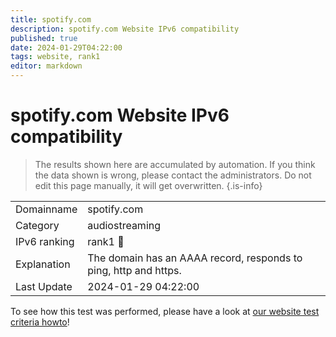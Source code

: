 ```yaml
---
title: spotify.com
description: spotify.com Website IPv6 compatibility
published: true
date: 2024-01-29T04:22:00
tags: website, rank1
editor: markdown
---
```


# spotify.com Website IPv6 compatibility

> The results shown here are accumulated by automation. If you think the data shown is wrong, please contact the administrators. 
> Do not edit this page manually, it will get overwritten.
{.is-info}


|   |   |
| - | - |
| Domainname | spotify.com
| Category | audiostreaming |
| IPv6 ranking | rank1 :1st_place_medal: |
| Explanation | The domain has an AAAA record, responds to ping, http and https. |
| Last Update | 2024-01-29 04:22:00 |

To see how this test was performed, please have a look at [our website test criteria howto](/howto/testcriteria/website)!

